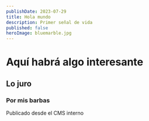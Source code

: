 ```yaml
---
publishDate: 2023-07-29
title: Hola mundo
description: Primer señal de vida
published: false
heroImage: bluemarble.jpg
---
```

# Aquí habrá algo interesante

## Lo juro

### Por mis barbas

Publicado desde el CMS interno